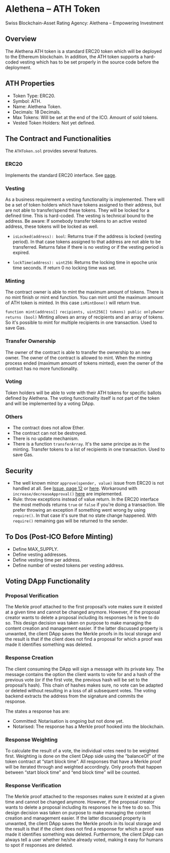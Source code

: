 # Alethena – ATH Token 

Swiss Blockchain-Asset Rating Agency:
Alethena – Empowering Investment

## Overview
The Alethena ATH token is a standard ERC20 token which will be deployed to the Ethereum blockchain. 
In addition, the ATH token supports a hard-coded vesting which has to be set properly in the source code before the deployment. 

## ATH Properties
- Token Type: ERC20.
- Symbol: ATH.
- Name: Alethena Token.
- Decimals: 18 Decimals.
- Max Tokens: Will be set at the end of the ICO. Amount of sold tokens.
- Vested Token Holders: Not yet defined. 

## The Contract and Functionalities
The `ATHToken.sol` provides several features.

### ERC20
Implements the standard ERC20 interface. See [page](https://theethereum.wiki/w/index.php/ERC20_Token_Standard).

### Vesting
As a business requirement a vesting functionality is implemented. There will be a set of token holders which have tokens assigned to their address, but are not able to transfer/spend these tokens. They will be locked for a defined time. This is hard-coded. 
The vesting is technical bound to the address. Be aware: If somebody transfer tokens to an active vested address, these tokens will be locked as well. 

- `isLocked(address): bool`: Returns true if the address is locked (vesting period). In that case tokens assigned to that address are not able to be transferred. Returns false if there is no vesting or if the vesting period is expired.

- `lockTime(address): uint256`: Returns the locking time in epoche unix time seconds. If return 0 no locking time was set. 

### Minting
The contract owner is able to mint the maximum amount of tokens.
There is no mint finish or mint end function. You can mint until the maximum amount of ATH token is minted. 
In this case `isMintDone()` will return true.

`function mint(address[] recipients, uint256[] tokens) public onlyOwner returns (bool)`
Minting allows an array of recipients and an array of tokens. So it's possible to mint for multiple recipients in one transaction. Used to save Gas. 

### Transfer Ownership
The owner of the contract is able to transfer the ownership to an new owner.
The owner of the contract is allowed to mint. When the minting process ended (maximum amount of tokens minted), even the owner of the contract has no more functionality.

### Voting
Token holders will be able to vote with their ATH tokens for specific ballots defined by Alethena. The voting functionality itself is not part of the token and will be implemented by a voting DApp.

### Others
- The contract does not allow Ether.
- The contract can not be destroyed.
- There is no update mechanism.
- There is a function `transferArray`. It's the same principe as in the minting. Transfer tokens to a list of recipients in one transaction. Used to save Gas. 

## Security
- The well known minor `approve(spender, value)` issue from ERC20 is not handled at all. See [Issue, page 12](https://drive.google.com/file/d/0ByMtMw2hul0EN3NCaVFHSFdxRzA/view) or [here](https://github.com/ethereum/EIPs/issues/20#issuecomment-263524729). Workaround with `increase/decreaseApproval()` [here](https://github.com/OpenZeppelin/zeppelin-solidity/blob/master/contracts/token/ERC20/StandardToken.sol) are implemented.
- Rule: throw exceptions instead of value return. In the ERC20 interface the most methods returns `true` or  `false` if you're doing a transaction. We prefer throwing an exception if something went wrong by using `require()`. In that case it's sure that no state change happened. With `require()` remaining gas will be returned to the sender.

## To Dos (Post-ICO Before Minting)
- Define MAX_SUPPLY.
- Define vesting addresses.
- Define vesting time per address.
- Define number of vested tokens per vesting address.

## Voting DApp Functionality

### Proposal Verification
The Merkle proof attached to the first proposal’s vote makes sure it existed at a given time and cannot be changed anymore. However, if the proposal creator wants to delete a proposal including its responses he is free to do so. This design decision was taken on purpose to make managing the content creation and management easier. If the latter discussed property is unwanted, the client DApp saves the Merkle proofs in its local storage and the result is that if the client does not find a proposal for which a proof was made it identifies something was deleted.

### Response Creation
The client consuming the DApp will sign a message with its private key. The message contains the option the client wants to vote for and a hash of the previous vote (or if the first vote, the previous hash will be set to the proposal’s hash). This chain of hashes makes sure, no vote can be adapted or deleted without resulting in a loss of all subsequent votes. The voting backend extracts the address from the signature and commits the response.

The states a response has are:
- Committed: Notarisation is ongoing but not done yet.
- Notarised: The response has a Merkle proof hooked into the blockchain.

### Response Weighting
To calculate the result of a vote, the individual votes need to be weighted first. Weighting is done on the client DApp side using the “balanceOf” of the token contract at “start block time”. All responses that have a Merkle proof will be iterated through and weighted accordingly. Only proofs that happen between “start block time” and “end block time” will be counted.

### Response Verification
The Merkle proof attached to the responses makes sure it existed at a given time and cannot be changed anymore. However, if the proposal creator wants to delete a proposal including its responses he is free to do so. This design decision was taken on purpose to make managing the content creation and management easier. If the latter discussed property is unwanted, the client DApp saves the Merkle proofs in its local storage and the result is that if the client does not find a response for which a proof was made it identifies something was deleted. Furthermore, the client DApp can always tell a user whether he/she already voted, making it easy for humans to spot if responses are deleted.
